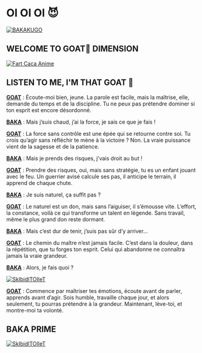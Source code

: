 # OI OI OI 😈

<a href="https://i.pinimg.com/736x/2e/bd/5c/2ebd5cc11a8f7af51ab13d20d45e9b35.jpg" target="_blank">
  <img src="https://media1.tenor.com/m/nqbltxqWcV8AAAAC/usogui-anime.gif" alt="BAKAKUGO">
</a>

## WELCOME TO GOAT🐐 DIMENSION 
<a href="https://www.roblox.com/fr/games/18138547215/5-LUCK-Anime-Card-Battle" target="_blank">
  <img src="https://media1.tenor.com/m/oWtBbshqSGIAAAAd/leader-usogui.gif" alt="Fart Caca Anime">
</a>

## LISTEN TO ME, I'M THAT GOAT 👹
<a href="https://i.pinimg.com/originals/56/65/5b/56655bda3afc62cb70c9c4c00b5d3834.gif" target="_blank"><strong>GOAT</strong></a> :
Écoute-moi bien, jeune. La parole est facile, mais la maîtrise, elle, demande du temps et de la discipline. Tu ne peux pas prétendre dominer si ton esprit est encore désordonné.

<a href="https://www.icegif.com/wp-content/uploads/2023/04/icegif-1491.gif" target="_blank"><strong>BAKA</strong></a> :
Mais j’suis chaud, j’ai la force, je sais ce que je fais !

<a href="https://i.pinimg.com/originals/56/65/5b/56655bda3afc62cb70c9c4c00b5d3834.gif" target="_blank"><strong>GOAT</strong></a> :
La force sans contrôle est une épée qui se retourne contre soi. Tu crois qu’agir sans réfléchir te mène à la victoire ? Non. La vraie puissance vient de la sagesse et de la patience.

<a href="https://www.icegif.com/wp-content/uploads/2023/04/icegif-1491.gif" target="_blank"><strong>BAKA</strong></a> :
Mais je prends des risques, j’vais droit au but !

<a href="https://i.pinimg.com/originals/56/65/5b/56655bda3afc62cb70c9c4c00b5d3834.gif" target="_blank"><strong>GOAT</strong></a> :
Prendre des risques, oui, mais sans stratégie, tu es un enfant jouant avec le feu. Un guerrier avisé calcule ses pas, il anticipe le terrain, il apprend de chaque chute.

<a href="https://www.icegif.com/wp-content/uploads/2023/04/icegif-1491.gif" target="_blank"><strong>BAKA</strong></a> :
Je suis naturel, ça suffit pas ?

<a href="https://i.pinimg.com/originals/56/65/5b/56655bda3afc62cb70c9c4c00b5d3834.gif" target="_blank"><strong>GOAT</strong></a> :
Le naturel est un don, mais sans l’aiguiser, il s’émousse vite. L’effort, la constance, voilà ce qui transforme un talent en légende. Sans travail, même le plus grand don reste dormant.

<a href="https://www.icegif.com/wp-content/uploads/2023/04/icegif-1491.gif" target="_blank"><strong>BAKA</strong></a> :
Mais c’est dur de tenir, j’suis pas sûr d’y arriver...

<a href="https://i.pinimg.com/originals/56/65/5b/56655bda3afc62cb70c9c4c00b5d3834.gif" target="_blank"><strong>GOAT</strong></a> :
Le chemin du maître n’est jamais facile. C’est dans la douleur, dans la répétition, que tu forges ton esprit. Celui qui abandonne ne connaîtra jamais la vraie grandeur.

<a href="https://www.icegif.com/wp-content/uploads/2023/04/icegif-1491.gif" target="_blank"><strong>BAKA</strong></a> :
Alors, je fais quoi ?

<a href="https://static1.cbrimages.com/wordpress/wp-content/uploads/2021/10/assassination-classroom-koro-sensei-1.jpg" target="_blank">
  <img src="https://media1.tenor.com/m/vWnxLcl9CjIAAAAd/usogui-souichi.gif" alt="SkIbidITOIleT">
</a>

<a href="https://i.pinimg.com/originals/56/65/5b/56655bda3afc62cb70c9c4c00b5d3834.gif" target="_blank"><strong>GOAT</strong></a> :
Commence par maîtriser tes émotions, écoute avant de parler, apprends avant d’agir. Sois humble, travaille chaque jour, et alors seulement, tu pourras prétendre à la grandeur. Maintenant, lève-toi, et montre-moi ta volonté.
## BAKA PRIME
<a href="https://i.pinimg.com/originals/9f/01/0d/9f010d38827944fcb8901f03ecdb9e6f.gif" target="_blank">
  <img src="https://media1.tenor.com/m/v9TJjLxDj8wAAAAd/usogui-faded1.gif" alt="SkIbidITOIleT">
</a>
